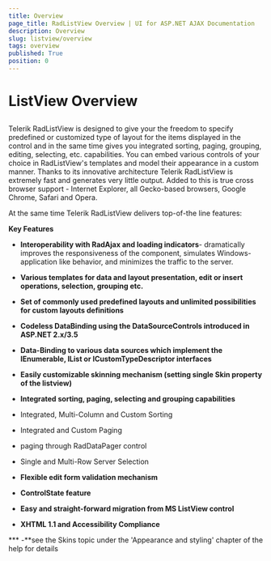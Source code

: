 ```yaml
---
title: Overview
page_title: RadListView Overview | UI for ASP.NET AJAX Documentation
description: Overview
slug: listview/overview
tags: overview
published: True
position: 0
---
```


# ListView Overview



## 

Telerik RadListView is designed to give your the freedom to specify predefined or customized type of layout for the items displayed in the control and in the same time gives you integrated sorting, paging, grouping, editing, selecting, etc. capabilities. You can embed various controls of your choice in RadListView's templates and model their appearance in a custom manner. Thanks to its innovative architecture Telerik RadListView is extremely fast and generates very little output. Added to this is true cross browser support - Internet Explorer, all Gecko-based browsers, Google Chrome, Safari and Opera.

At the same time Telerik RadListView delivers top-of-the line features:

**Key Features**

* **Interoperability with RadAjax and loading indicators**- dramatically improves the responsiveness of the component, simulates Windows-application like behavior, and minimizes the traffic to the server.

* **Various templates for data and layout presentation, edit or insert operations, selection, grouping etc.**

* **Set of commonly used predefined layouts and unlimited possibilities for custom layouts definitions**

* **Codeless DataBinding using the DataSourceControls introduced in ASP.NET 2.x/3.5**

* **Data-Binding to various data sources which implement the IEnumerable, IList or ICustomTypeDescriptor interfaces**

* **Easily customizable skinning mechanism (setting single Skin property of the listview)**

* **Integrated sorting, paging, selecting and grouping capabilities**

* Integrated, Multi-Column and Custom Sorting

* Integrated and Custom Paging

* paging through RadDataPager control

* Single and Multi-Row Server Selection

* **Flexible edit form validation mechanism**

* **ControlState feature**

* **Easy and straight-forward migration from MS ListView control**

* **XHTML 1.1 and Accessibility Compliance**

*** -**see the Skins topic under the 'Appearance and styling' chapter of the help for details
